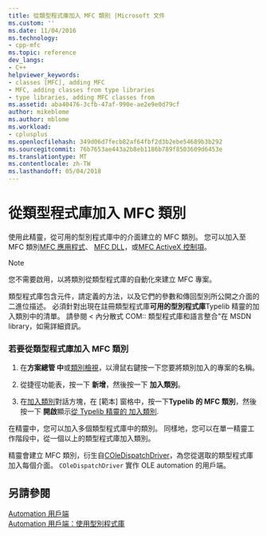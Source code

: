 ```yaml
---
title: 從類型程式庫加入 MFC 類別 |Microsoft 文件
ms.custom: ''
ms.date: 11/04/2016
ms.technology:
- cpp-mfc
ms.topic: reference
dev_langs:
- C++
helpviewer_keywords:
- classes [MFC], adding MFC
- MFC, adding classes from type libraries
- type libraries, adding MFC classes from
ms.assetid: aba40476-3cfb-47af-990e-ae2e9e0d79cf
author: mikeblome
ms.author: mblome
ms.workload:
- cplusplus
ms.openlocfilehash: 349d06d7fecb82af64fbf2d3b2ebe54689b3b292
ms.sourcegitcommit: 76b7653ae443a2b8eb1186b789f8503609d6453e
ms.translationtype: MT
ms.contentlocale: zh-TW
ms.lasthandoff: 05/04/2018
---
```

# <a name="adding-an-mfc-class-from-a-type-library"></a>從類型程式庫加入 MFC 類別
使用此精靈，從可用的型別程式庫中的介面建立的 MFC 類別。 您可以加入至 MFC 類別[MFC 應用程式](../../mfc/reference/creating-an-mfc-application.md)、 [MFC DLL](../../mfc/reference/creating-an-mfc-dll-project.md)，或[MFC ActiveX 控制項](../../mfc/reference/creating-an-mfc-activex-control.md)。  
  
> [!NOTE]
>  您不需要啟用，以將類別從類型程式庫的自動化來建立 MFC 專案。  
  
 類型程式庫包含元件，請定義的方法，以及它們的參數和傳回型別所公開之介面的二進位描述。 必須針對出現在註冊類型程式庫**可用的型別程式庫**Typelib 精靈的加入類別中的清單。 請參閱 < 內分散式 COM:: 類型程式庫和語言整合"在 MSDN library，如需詳細資訊。  
  
### <a name="to-add-an-mfc-class-from-a-type-library"></a>若要從類型程式庫加入 MFC 類別  
  
1.  在**方案總管 中**或[類別檢視](http://msdn.microsoft.com/en-us/8d7430a9-3e33-454c-a9e1-a85e3d2db925)，以滑鼠右鍵按一下您要將類別加入的專案的名稱。  
  
2.  從捷徑功能表，按一下 **新增**，然後按一下 **加入類別**。  
  
3.  在[加入類別](../../ide/add-class-dialog-box.md)對話方塊，在 [範本] 窗格中，按一下**Typelib 的 MFC 類別**，然後按一下 **開啟**顯示[從 Typelib 精靈的 加入類別](../../mfc/reference/add-class-from-typelib-wizard.md).  
  
 在精靈中，您可以加入多個類型程式庫中的類別。 同樣地，您可以在單一精靈工作階段中，從一個以上的類型程式庫加入類別。  
  
 精靈會建立 MFC 類別，衍生自[COleDispatchDriver](../../mfc/reference/coledispatchdriver-class.md)，為您從選取的類型程式庫加入每個介面。 `COleDispatchDriver` 實作 OLE automation 的用戶端。  
  
## <a name="see-also"></a>另請參閱  
 [Automation 用戶端](../../mfc/automation-clients.md)   
 [Automation 用戶端：使用型別程式庫](../../mfc/automation-clients-using-type-libraries.md)

